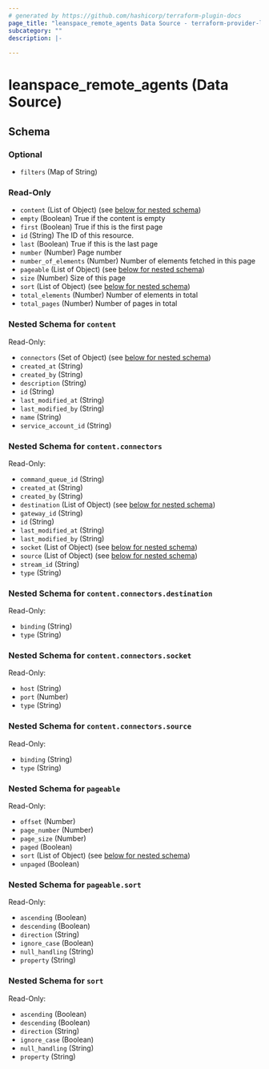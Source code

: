 ```yaml
---
# generated by https://github.com/hashicorp/terraform-plugin-docs
page_title: "leanspace_remote_agents Data Source - terraform-provider-leanspace"
subcategory: ""
description: |-
  
---
```


# leanspace_remote_agents (Data Source)





<!-- schema generated by tfplugindocs -->
## Schema

### Optional

- `filters` (Map of String)

### Read-Only

- `content` (List of Object) (see [below for nested schema](#nestedatt--content))
- `empty` (Boolean) True if the content is empty
- `first` (Boolean) True if this is the first page
- `id` (String) The ID of this resource.
- `last` (Boolean) True if this is the last page
- `number` (Number) Page number
- `number_of_elements` (Number) Number of elements fetched in this page
- `pageable` (List of Object) (see [below for nested schema](#nestedatt--pageable))
- `size` (Number) Size of this page
- `sort` (List of Object) (see [below for nested schema](#nestedatt--sort))
- `total_elements` (Number) Number of elements in total
- `total_pages` (Number) Number of pages in total

<a id="nestedatt--content"></a>
### Nested Schema for `content`

Read-Only:

- `connectors` (Set of Object) (see [below for nested schema](#nestedobjatt--content--connectors))
- `created_at` (String)
- `created_by` (String)
- `description` (String)
- `id` (String)
- `last_modified_at` (String)
- `last_modified_by` (String)
- `name` (String)
- `service_account_id` (String)

<a id="nestedobjatt--content--connectors"></a>
### Nested Schema for `content.connectors`

Read-Only:

- `command_queue_id` (String)
- `created_at` (String)
- `created_by` (String)
- `destination` (List of Object) (see [below for nested schema](#nestedobjatt--content--connectors--destination))
- `gateway_id` (String)
- `id` (String)
- `last_modified_at` (String)
- `last_modified_by` (String)
- `socket` (List of Object) (see [below for nested schema](#nestedobjatt--content--connectors--socket))
- `source` (List of Object) (see [below for nested schema](#nestedobjatt--content--connectors--source))
- `stream_id` (String)
- `type` (String)

<a id="nestedobjatt--content--connectors--destination"></a>
### Nested Schema for `content.connectors.destination`

Read-Only:

- `binding` (String)
- `type` (String)


<a id="nestedobjatt--content--connectors--socket"></a>
### Nested Schema for `content.connectors.socket`

Read-Only:

- `host` (String)
- `port` (Number)
- `type` (String)


<a id="nestedobjatt--content--connectors--source"></a>
### Nested Schema for `content.connectors.source`

Read-Only:

- `binding` (String)
- `type` (String)




<a id="nestedatt--pageable"></a>
### Nested Schema for `pageable`

Read-Only:

- `offset` (Number)
- `page_number` (Number)
- `page_size` (Number)
- `paged` (Boolean)
- `sort` (List of Object) (see [below for nested schema](#nestedobjatt--pageable--sort))
- `unpaged` (Boolean)

<a id="nestedobjatt--pageable--sort"></a>
### Nested Schema for `pageable.sort`

Read-Only:

- `ascending` (Boolean)
- `descending` (Boolean)
- `direction` (String)
- `ignore_case` (Boolean)
- `null_handling` (String)
- `property` (String)



<a id="nestedatt--sort"></a>
### Nested Schema for `sort`

Read-Only:

- `ascending` (Boolean)
- `descending` (Boolean)
- `direction` (String)
- `ignore_case` (Boolean)
- `null_handling` (String)
- `property` (String)


